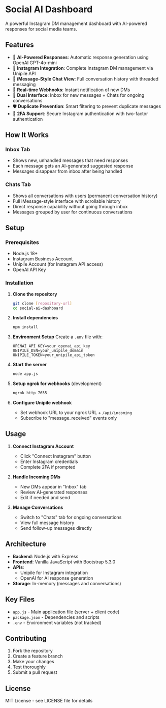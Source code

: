# Social AI Dashboard

A powerful Instagram DM management dashboard with AI-powered responses for social media teams.

## Features

- 🤖 **AI-Powered Responses**: Automatic response generation using OpenAI GPT-4o-mini
- 📱 **Instagram Integration**: Complete Instagram DM management via Unipile API
- 💬 **iMessage-Style Chat View**: Full conversation history with threaded messaging
- 🔄 **Real-time Webhooks**: Instant notification of new DMs
- 🎯 **Dual Interface**: Inbox for new messages + Chats for ongoing conversations
- 🛡️ **Duplicate Prevention**: Smart filtering to prevent duplicate messages
- 🔐 **2FA Support**: Secure Instagram authentication with two-factor authentication

## How It Works

### Inbox Tab
- Shows new, unhandled messages that need responses
- Each message gets an AI-generated suggested response
- Messages disappear from inbox after being handled

### Chats Tab  
- Shows all conversations with users (permanent conversation history)
- Full iMessage-style interface with scrollable history
- Direct response capability without going through inbox
- Messages grouped by user for continuous conversations

## Setup

### Prerequisites
- Node.js 18+
- Instagram Business Account
- Unipile Account (for Instagram API access)
- OpenAI API Key

### Installation

1. **Clone the repository**
   ```bash
   git clone [repository-url]
   cd social-ai-dashboard
   ```

2. **Install dependencies**
   ```bash
   npm install
   ```

3. **Environment Setup**
   Create a `.env` file with:
   ```
   OPENAI_API_KEY=your_openai_api_key
   UNIPILE_DSN=your_unipile_domain
   UNIPILE_TOKEN=your_unipile_api_token
   ```

4. **Start the server**
   ```bash
   node app.js
   ```

5. **Setup ngrok for webhooks** (development)
   ```bash
   ngrok http 7655
   ```

6. **Configure Unipile webhook**
   - Set webhook URL to your ngrok URL + `/api/incoming`
   - Subscribe to "message_received" events only

## Usage

1. **Connect Instagram Account**
   - Click "Connect Instagram" button
   - Enter Instagram credentials
   - Complete 2FA if prompted

2. **Handle Incoming DMs**
   - New DMs appear in "Inbox" tab
   - Review AI-generated responses
   - Edit if needed and send

3. **Manage Conversations**
   - Switch to "Chats" tab for ongoing conversations
   - View full message history
   - Send follow-up messages directly

## Architecture

- **Backend**: Node.js with Express
- **Frontend**: Vanilla JavaScript with Bootstrap 5.3.0
- **APIs**: 
  - Unipile for Instagram integration
  - OpenAI for AI response generation
- **Storage**: In-memory (messages and conversations)

## Key Files

- `app.js` - Main application file (server + client code)
- `package.json` - Dependencies and scripts
- `.env` - Environment variables (not tracked)

## Contributing

1. Fork the repository
2. Create a feature branch
3. Make your changes
4. Test thoroughly
5. Submit a pull request

## License

MIT License - see LICENSE file for details
